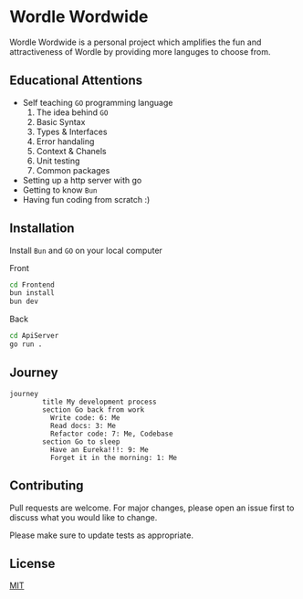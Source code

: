 # Wordle Wordwide

Wordle Wordwide is a personal project which amplifies the fun and attractiveness of Wordle by providing more languges to choose from. 

## Educational Attentions
- Self teaching `GO` programming language
    1. The idea behind `GO` 
    2. Basic Syntax 
    3. Types & Interfaces
    4. Error handaling
    5. Context & Chanels
    6. Unit testing
    7. Common packages
- Setting up a http server with go
- Getting to know `Bun`
- Having fun coding from scratch :)

## Installation

Install `Bun` and `GO` on your local computer

Front
```bash
cd Frontend
bun install
bun dev
```

Back
```bash
cd ApiServer
go run .
```

## Journey

```mermaid
journey
        title My development process
        section Go back from work
          Write code: 6: Me
          Read docs: 3: Me
          Refactor code: 7: Me, Codebase
        section Go to sleep
          Have an Eureka!!!: 9: Me
          Forget it in the morning: 1: Me
```

## Contributing

Pull requests are welcome. For major changes, please open an issue first
to discuss what you would like to change.

Please make sure to update tests as appropriate.

## License

[MIT](https://choosealicense.com/licenses/mit/)
